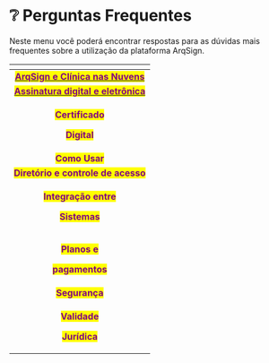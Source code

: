 # ❔ Perguntas Frequentes

Neste menu você poderá encontrar respostas para as dúvidas mais frequentes sobre a utilização da plataforma ArqSign.

<table data-view="cards"><thead><tr><th align="center"></th></tr></thead><tbody><tr><td align="center"><a href="arqsign-e-clinica-nas-nuvens.md"><mark style="color:purple;"><strong>ArqSign e Clínica nas Nuvens</strong></mark></a></td></tr><tr><td align="center"><a href="assinatura-digital-e-eletronica.md"><mark style="color:purple;"><strong>Assinatura digital e eletrônica</strong></mark></a></td></tr><tr><td align="center"><p><mark style="color:purple;"><strong>Certificado</strong></mark> </p><p><mark style="color:purple;"><strong>Digital</strong></mark></p></td></tr><tr><td align="center"><mark style="color:purple;"><strong>Como Usar</strong></mark></td></tr><tr><td align="center"><mark style="color:purple;"><strong>Diretório e controle de acesso</strong></mark></td></tr><tr><td align="center"><p><mark style="color:purple;"><strong>Integração entre</strong></mark> </p><p><mark style="color:purple;"><strong>Sistemas</strong></mark></p></td></tr><tr><td align="center"><p><mark style="color:purple;"><strong>Planos e</strong></mark> </p><p><mark style="color:purple;"><strong>pagamentos</strong></mark></p></td></tr><tr><td align="center"><mark style="color:purple;"><strong>Segurança</strong></mark></td></tr><tr><td align="center"><p><mark style="color:purple;"><strong>Validade</strong></mark> </p><p><mark style="color:purple;"><strong>Jurídica</strong></mark></p></td></tr></tbody></table>

